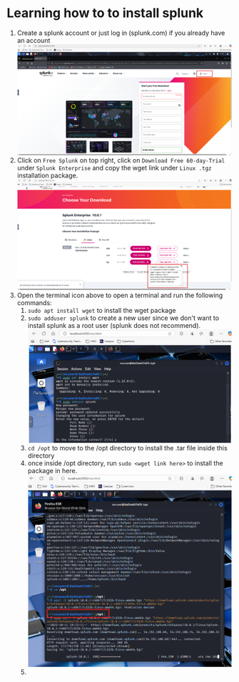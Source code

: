 # Learning how to to install splunk

1. Create a splunk account or just log in (splunk.com) if you already have an account
   ![img](images/create_splunk_account.png)
3. Click on `Free Splunk` on top right, click on `Download Free 60-day-Trial` under `Splunk Enterprise` and copy the wget link under `Linux .tgz`   installation package.
   ![img](images/copying_wget_link.png)
4. Open the terminal icon above to open a terminal and run the following commands:
   1. `sudo apt install wget` to install the wget package
   2. `sudo adduser splunk` to create a new user since we don't want to install splunk as a root user (splunk does not recommend).
      ![img](images/install_wget_and_create_new_user.png)
   3. `cd /opt` to move to the /opt directory to install the .tar file inside this directory
   4. once inside /opt directory, run `sudo <wget link here>` to install the package in here.
      ![img](images/run_wget_command.png)
   5.
